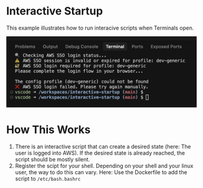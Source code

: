 # Interactive Startup

This example illustrates how to run interacive scripts when Terminals open. 

![alt](login.png)

# How This Works

1. There is an interactive script that can create a desired state (here: The user is logged into AWS). If the desired state is already reached, the script should be mostly silent.
2. Register the scipt for your shell. Depending on your shell and your linux user, the way to do this can vary. Here: Use the Dockerfile to add the script to `/etc/bash.bashrc`

